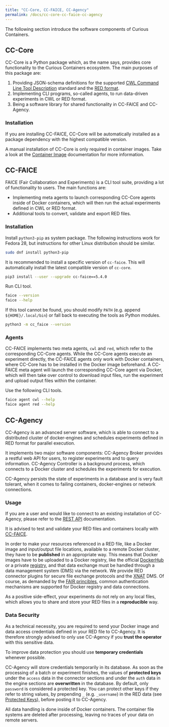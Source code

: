 ```yaml
---
title: "CC-Core, CC-FAICE, CC-Agency"
permalink: /docs/cc-core-cc-faice-cc-agency
---
```


The following section introduce the software components of Curious Containers.

## CC-Core

CC-Core is a Python package which, as the name says, provides core functionality to the Curious Containers ecosystem. The main purposes of this package are:

1. Providing JSON-schema definitions for the supported [CWL Command Line Tool Description](https://www.commonwl.org/v1.0/CommandLineTool.html) standard and the [RED format](/docs/red-format).
2. Implementing CLI programs, so-called agents, to run data-driven experiments in CWL or RED format.
3. Being a software library for shared functionality in CC-FAICE and CC-Agency.

### Installation

If you are installing CC-FAICE, CC-Core will be automatically installed as a package dependency with the highest compatible version.

A manual installation of CC-Core is only required in container images. Take a look at the [Container Image](/docs/container-image) documentation for more information.

## CC-FAICE

FAICE (Fair Collaboration and Experiments) is a CLI tool suite, providing a lot of functionality to users. The main functions are:

* Implementing meta agents to launch corresponding CC-Core agents inside of Docker containers, which will then run the actual experiments defined in CWL or RED format.
* Additional tools to convert, validate and export RED files.

### Installation

Install `python3-pip` as system package. The following instructions work for Fedora 28, but instructions for other Linux distribution should be similar.

```bash
sudo dnf install python3-pip
```

It is recommended to install a specific version of `cc-faice`. This will automatically install the latest compatible version of `cc-core`.

```bash
pip3 install --user --upgrade cc-faice==5.4.0
```

Run CLI tool.

```bash
faice --version
faice --help
```

If this tool cannot be found, you should modify `PATH` (e.g. append `${HOME}/.local/bin`) or fall back to executing the tools as Python modules.

```bash
python3 -m cc_faice --version
```

### Agents

CC-FAICE implements two meta agents, `cwl` and `red`, which refer to the corresponding CC-Core agents. While the CC-Core agents execute an experiment directly, the CC-FAICE agents only work with Docker containers, where CC-Core has to be installed in the Docker image beforehand. A CC-FAICE meta agent will launch the corresponding CC-Core agent via Docker, which will then take over control to download input files, run the experiment and upload output files within the container.

Use the following CLI tools.

```bash
faice agent cwl --help
faice agent red --help
```

## CC-Agency

CC-Agency is an advanced server software, which is able to connect to a distributed cluster of docker-engines and schedules experiments defined in RED format for parallel execution.

It implements two major software components: CC-Agency Broker provides a restful web API for users, to register experiments and to query information. CC-Agency Controller is a background process, which connects to a Docker cluster and schedules the experiments for execution.

CC-Agency persists the state of experiments in a database and is very fault tolerant, when it comes to failing containers, docker-engines or network connections.

### Usage

If you are a user and would like to connect to an existing installation of CC-Agency, please refer to the [REST API](/docs/cc-agency-api) documentation.

It is advised to test and validate your RED files and containers locally with [CC-FAICE](#cc-faice).

In order to make your resources referenced in a RED file, like a Docker image and input/output file locations, available to a remote Docker cluster, they have to be **published** in an appropriate way. This means that Docker images have to be uploaded to a Docker registry, like the official [DockerHub](https://hub.docker.com/) or a private [registry](https://docs.docker.com/registry/), and that data exchange must be handled through a data management system (DMS) via the network. We provide RED connector plugins for secure file exchange protocols and the [XNAT](https://www.xnat.org/) DMS. Of course, as demanded by the [FAIR princibles](https://www.force11.org/fairprinciples), common authentication mechanisms are supported for Docker registry and data connections.

As a positive side-effect, your experiments do not rely on any local files, which allows you to share and store your RED files in a **reproducible** way.

### Data Security

As a technical necessity, you are required to send your Docker image and data access credentials defined in your RED file to CC-Agency. It is therefore strongly advised to only use CC-Agency if you **trust the operator** with this sensitive data.

To improve data protection you should use **temporary credentials** whenever possible.

CC-Agency will store credentials temporarily in its database. As soon as the processing of a batch or experiment finishes, the values of **protected keys** under the `access` data in the connector sections and under the `auth` data in the engine sections are **overwritten** in the database. By default, only `password` is considered a protected key. You can protect other keys if they refer to string values, by prepending `_` (e.g. `_username`) in the RED data (see [Protected Keys](/docs/red-format-protecting-credentials#protected-keys)), before posting it to CC-Agency.

All data handling is done inside of Docker containers. The container file systems are deleted after processing, leaving no traces of your data on remote servers.
